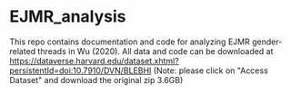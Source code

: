 # EJMR_analysis
This repo contains documentation and code for analyzing EJMR gender-related threads in Wu (2020).
All data and code can be downloaded at https://dataverse.harvard.edu/dataset.xhtml?persistentId=doi:10.7910/DVN/BLEBHI (Note: please click on "Access Dataset" and download the original zip 3.6GB)

